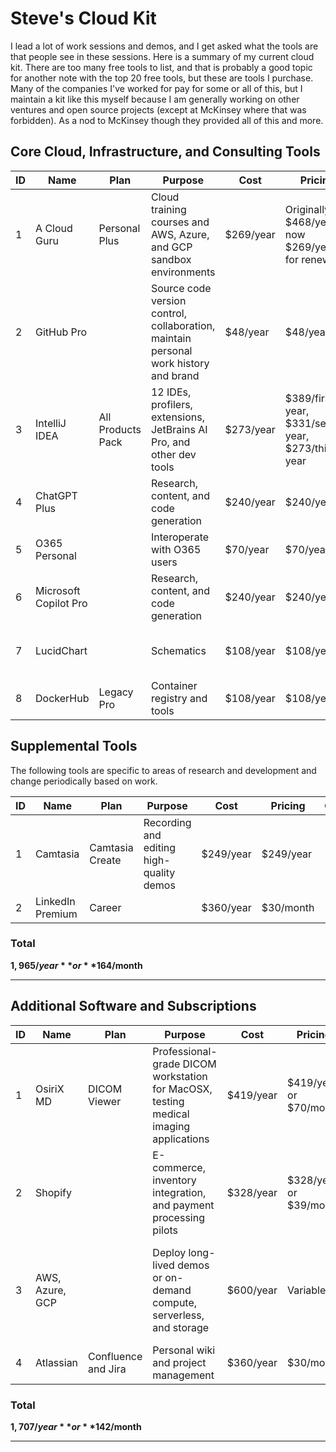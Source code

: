 # Steve's Cloud Kit

I lead a lot of work sessions and demos, and I get asked what the tools are that
people see in these sessions. Here is a summary of my current cloud kit.
There are too many free tools to list, and that is probably a good topic for
another note with the top 20 free tools, but these are tools I purchase. 
Many of the companies I've worked for pay for some or all of this, but I 
maintain a kit like this myself because I am generally working on other
ventures and open source projects (except at McKinsey where that was forbidden).
As a nod to McKinsey though they provided all of this and more.

## Core Cloud, Infrastructure, and Consulting Tools

| ID | Name                  | Plan              | Purpose                                                                              | Cost         | Pricing                     | Comments                                                                                   |
|----|-----------------------|-------------------|--------------------------------------------------------------------------------------|--------------|-----------------------------|-------------------------------------------------------------------------------------------|
| 1  | A Cloud Guru          | Personal Plus     | Cloud training courses and AWS, Azure, and GCP sandbox environments                  | $269/year   | Originally $468/year, now $269/year for renewals |                                                                                           |
| 2  | GitHub Pro            |                   | Source code version control, collaboration, maintain personal work history and brand | $48/year    | $48/year                   | Additional fee for GitHub Copilot, often covered by affiliated organizations or employers |
| 3  | IntelliJ IDEA         | All Products Pack | 12 IDEs, profilers, extensions, JetBrains AI Pro, and other dev tools                | $273/year   | $389/first year, $331/second year, $273/third year | Many use Microsoft Visual Studio (VS) Code as it is free and open source                  |
| 4  | ChatGPT Plus          |                   | Research, content, and code generation                                               | $240/year   | $240/year                  | Often covered by employers or projects                                                   |
| 5  | O365 Personal         |                   | Interoperate with O365 users                                                         | $70/year    | $70/year                   |                                                                                           |
| 6  | Microsoft Copilot Pro |                   | Research, content, and code generation                                               | $240/year   | $240/year                  | Often covered by employers or projects                                                   |
| 7  | LucidChart            |                   | Schematics                                                                           | $108/year   | $108/year                  |  Often covered by employers or projects                                                                                         |
| 8  | DockerHub             | Legacy Pro        | Container registry and tools                                                         | $108/year   | $108/year                  |                                                                                           |

## Supplemental Tools

The following tools are specific to areas of research and development and change periodically based on work.

| ID | Name              | Plan          | Purpose                                                      | Cost          | Pricing         | Comments |
|----|-------------------|---------------|--------------------------------------------------------------|---------------|-----------------|----------|
| 1  | Camtasia          | Camtasia Create | Recording and editing high-quality demos                    | $249/year     | $249/year       |          |
| 2  | LinkedIn Premium  | Career        |                                                              | $360/year     | $30/month       |          |

### Total
**$1,965/year** or **$164/month**

---

## Additional Software and Subscriptions

| ID | Name             | Plan                | Purpose                                                                               | Cost      | Pricing                | Comments                                                                                     |
|----|------------------|---------------------|---------------------------------------------------------------------------------------|-----------|------------------------|---------------------------------------------------------------------------------------------|
| 1  | OsiriX MD        | DICOM Viewer        | Professional-grade DICOM workstation for MacOSX, testing medical imaging applications | $419/year | $419/year or $70/month |                                                                                             |
| 2  | Shopify          |                     | E-commerce, inventory integration, and payment processing pilots                      | $328/year | $328/year or $39/month |                                                                                             |
| 3  | AWS, Azure, GCP  |                     | Deploy long-lived demos or on-demand compute, serverless, and storage                 | $600/year | Variable               | Sandbox use covered by A Cloud Guru, but long-lived demos require additional subscriptions |
| 4  | Atlassian        | Confluence and Jira | Personal wiki and project management                                                  | $360/year | $30/month              |                                                                                             |

### Total
**$1,707/year** or **$142/month**

---